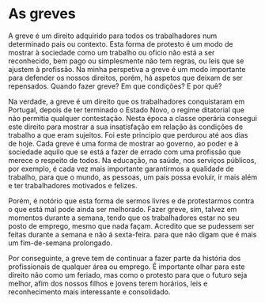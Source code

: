 # As greves

A greve é um direito adquirido para todos os trabalhadores num determinado pais ou contexto. Esta forma de protesto é um modo de mostrar à sociedade como um trabalho ou oficio não está a ser reconhecido, bem pago ou simplesmente não tem regras, ou leis que se ajustem à profissão. Na minha perspetiva a greve é um modo importante para defender os nossos direitos, porém, há aspetos que deixam de ser repensados. Quando fazer greve? Em que condições? E por quê?

Na verdade, a greve é um direito que os trabalhadores conquistaram em Portugal, depois de ter terminado o Estado Novo, o regime ditatorial que não permitia qualquer contestação. Nesta época a classe operária consegui este direito para mostrar a sua insatisfação em relação às condições de trabalho a que eram sujeitos. Foi este principio que perdurou até aos dias de hoje. Cada greve é uma forma de mostrar ao governo, ao poder e à sociedade aquilo que se está a fazer de errado com uma profissão que merece o respeito de todos. Na educação, na saúde, nos serviços públicos, por exemplo, é cada vez mais importante garantirmos a qualidade de trabalho, para que o mundo, as pessoas, um pais possa evoluir, ir mais além e ter trabalhadores motivados e felizes.

Porém, é notório que esta forma de sermos livres e de protestarmos contra o que está mal pode ainda ser melhorado. Fazer greve, sim, talvez em momentos durante a semana, tendo que os trabalhadores estar no seu posto de emprego, mesmo que nada façam. Acredito que se pudessem ser feitas durante a semana e não á sexta-feira. para que não digam que é mais um fim-de-semana prolongado.

Por conseguinte, a greve tem de continuar a fazer parte da história dos profissionais de qualquer área ou emprego. É importante olhar para este direito não como um feriado, mas como o protesto para que o futuro seja melhor, afim dos nossos filhos e jovens terem horários, leis e reconhecimento mais interessante e consolidado.